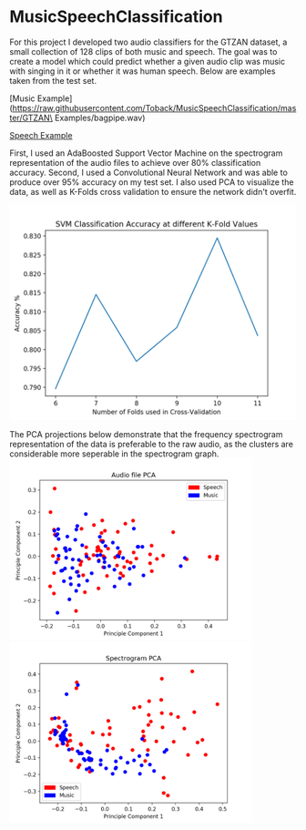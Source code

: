 # MusicSpeechClassification
For this project I developed two audio classifiers for the GTZAN dataset, a small collection of 128 clips of both music and speech. The goal was to create a model which could predict whether a given audio clip was music with singing in it or whether it was human speech. Below are examples taken from the test set.

[Music Example](https://raw.githubusercontent.com/Toback/MusicSpeechClassification/master/GTZAN\ Examples/bagpipe.wav)

[Speech Example](https://raw.githubusercontent.com/Toback/ArduinoEffectsPedal/master/Results/Granular_Synthesis_Example.wav)

First, I used an AdaBoosted Support Vector Machine on the spectrogram representation of the audio files to achieve over 80% classification accuracy. Second, I used a Convolutional Neural Network and was able to produce over 95% accuracy on my test set. I also used PCA to visualize the data, as well as K-Folds cross validation to ensure the network didn't overfit. 

![Finished Circuit](https://raw.githubusercontent.com/Toback/MusicSpeechClassification/master/Results/SVM_Accuracy_Graph.png)

The PCA projections below demonstrate that the frequency spectrogram representation of the data is preferable to the raw audio, as the clusters are considerable more seperable in the spectrogram graph.
<img src="https://raw.githubusercontent.com/Toback/MusicSpeechClassification/master/Results/Audio_File_PCA.png" width="425"/> <img src="https://raw.githubusercontent.com/Toback/MusicSpeechClassification/master/Results/Spectrogram_PCA.png" width="425"/> 
